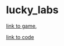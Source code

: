 # lucky_labs
[link to game](https://s0lm1r.github.io/lucky_labs/),

[link to code](https://github.com/s0lm1r/lucky_labs/blob/gh-pages/main.js)